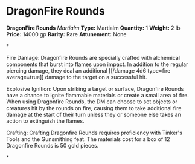 # DragonFire Rounds

**DragonFire Rounds**
_Martialm_
**Type:** Martialm
**Quantity:** 1
**Weight:** 2 lb
**Price:** 14000 gp
**Rarity:** Rare
**Attunement:** None

*<p>Fire Damage: Dragonfire Rounds are specially crafted with alchemical components that burst into flames upon impact. In addition to the regular piercing damage, they deal an additional  [[/damage 4d6 type=fire average=true]] damage to the target on a successful hit.

Explosive Ignition: Upon striking a target or surface, Dragonfire Rounds have a chance to ignite flammable materials or create a small area of fire. When using Dragonfire Rounds, the DM can choose to set objects or creatures hit by the rounds on fire, causing them to take additional fire damage at the start of their turn unless they or someone else takes an action to extinguish the flames.

Crafting: Crafting Dragonfire Rounds requires proficiency with Tinker's Tools and the Gunsmithing feat. The materials cost for a box of 12 Dragonfire Rounds is 50 gold pieces.</p>*